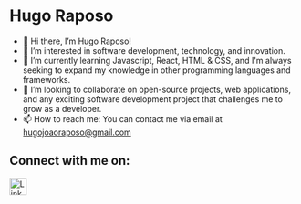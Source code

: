 <h1>Hugo Raposo</h1>

- 👋 Hi there, I’m Hugo Raposo!
- 👀 I’m interested in software development, technology, and innovation.
- 🌱 I’m currently learning Javascript, React, HTML & CSS, and I'm always seeking to expand my knowledge in other programming languages and frameworks.
- 💞️ I’m looking to collaborate on open-source projects, web applications, and any exciting software development project that challenges me to grow as a developer.
- 📫 How to reach me: You can contact me via email at hugojoaoraposo@gmail.com 

<h2>Connect with me on:</h2> 

<a href="https://www.linkedin.com/in/hugojoaoraposo">
  <img src="https://raw.githubusercontent.com/rahuldkjain/github-profile-readme-generator/master/src/images/icons/Social/linked-in-alt.svg" alt="LinkedIn" style="width:30px;height:30px;">
</a>


<!---
hugojoaoraposo/hugojoaoraposo is a ✨ special ✨ repository because its `README.md` (this file) appears on your GitHub profile.
You can click the Preview link to take a look at your changes.
--->
